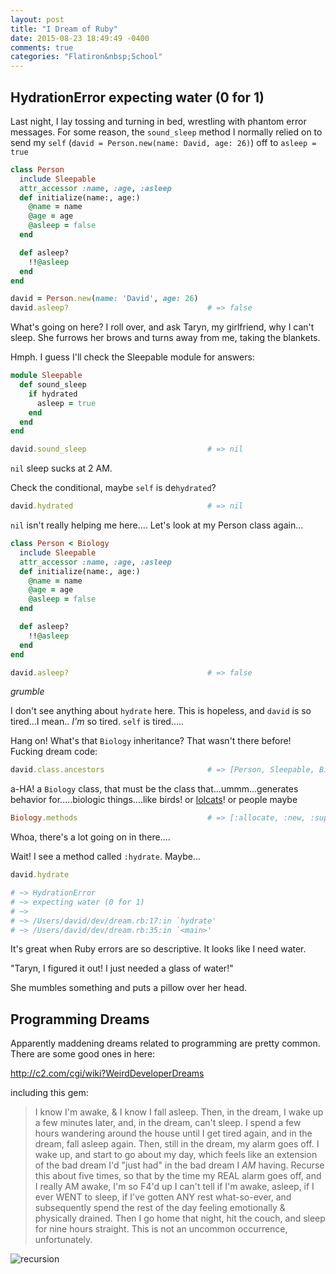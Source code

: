 ```yaml
---
layout: post
title: "I Dream of Ruby"
date: 2015-08-23 18:49:49 -0400
comments: true
categories: "Flatiron&nbsp;School"
---
```

## HydrationError expecting water (0 for 1)

Last night, I lay tossing and turning in bed, wrestling with phantom error messages. For some reason, the `sound_sleep` method I normally relied on to send my `self` (`david = Person.new(name: David, age: 26)`) off to `asleep = true`

```ruby
class Person
  include Sleepable
  attr_accessor :name, :age, :asleep
  def initialize(name:, age:)
    @name = name
    @age = age
    @asleep = false
  end

  def asleep?
    !!@asleep
  end
end

david = Person.new(name: 'David', age: 26)
david.asleep?                               # => false
```

What's going on here? I roll over, and ask Taryn, my girlfriend, why I can't sleep. She furrows her brows and turns away from me, taking the blankets.

Hmph. I guess I'll check the Sleepable module for answers:

```ruby
module Sleepable
  def sound_sleep
    if hydrated
      asleep = true
    end
  end
end

david.sound_sleep                           # => nil
```
`nil` sleep sucks at 2 AM.

Check the conditional, maybe `self` is de`hydrated`?


```ruby
david.hydrated                              # => nil
```
`nil` isn't really helping me here.... Let's look at my Person class again...

```ruby
class Person < Biology
  include Sleepable
  attr_accessor :name, :age, :asleep  
  def initialize(name:, age:)
    @name = name
    @age = age
    @asleep = false
  end

  def asleep?
    !!@asleep
  end
end

david.asleep?                               # => false
```
*grumble*

I don't see anything about `hydrate` here. This is hopeless, and `david` is so tired...I mean.. *I'm* so tired. `self` is tired.....

Hang on! What's that `Biology` inheritance? That wasn't there before! Fucking dream code:
```ruby
david.class.ancestors                       # => [Person, Sleepable, Biology, Object, Kernel, BasicObject]
```

a-HA! a `Biology` class, that must be the class that...ummm...generates behavior for.....biologic things....like birds! or [lolcats](http://giphy.com/gifs/cat-lolcats-the-internet-EeffMbJ6pwxAQ)! or people maybe

```ruby
Biology.methods                             # => [:allocate, :new, :superclass, :json_creatable?, :freeze, :===, :==, :<=>, :<, :<=, :>, :>=, :to_s, :inspect, :included_modules, :sh_t, :include?, :name, :ancestors, :instance_methods, :public_instance_methods, :protected_instance_methods, :private_instance_methods, :constants, :const_get, :const_set, :const_defined?, :const_missing, :die, :class_variables, :remove_class_variable, :class_variable_get, :class_variable_set, :class_variable_defined?, :public_constant, :private_constant, :singleton_class?, :include, :prepend, :hydrate, :module_exec, :class_exec, :module_eval, :class_eval, :method_defined?, :public_method_defined?, :fuck, :private_method_defined?, :protected_method_defined?, :public_class_method, :private_class_method, :autoload, :eat :autoload?, :instance_method, :public_instance_method, :to_json, :nil?, :=~, :!~, :eql?, :hash, :class, :singleton_class, :clone, :dup, :itself, :taint, :tainted?, :pontificate :untaint, :untrust, :meiosis, :untrusted?, :trust, :frozen?, :methods, :...
```

Whoa, there's a lot going on in there....

Wait! I see a method called `:hydrate`. Maybe...

```ruby
david.hydrate

# ~> HydrationError
# ~> expecting water (0 for 1)
# ~>
# ~> /Users/david/dev/dream.rb:17:in `hydrate'
# ~> /Users/david/dev/dream.rb:35:in `<main>'
```

It's great when Ruby errors are so descriptive. It looks like I need water.

"Taryn, I figured it out! I just needed a glass of water!"

She mumbles something and puts a pillow over her head.

## Programming Dreams

Apparently maddening dreams related to programming are pretty common. There are some good ones in here:

http://c2.com/cgi/wiki?WeirdDeveloperDreams

including this gem:
> I know I'm awake, & I know I fall asleep. Then, in the dream, I wake up a few minutes later, and, in the dream, can't sleep. I spend a few hours wandering around the house until I get tired again, and in the dream, fall asleep again. Then, still in the dream, my alarm goes off. I wake up, and start to go about my day, which feels like an extension of the bad dream I'd "just had" in the bad dream I *AM* having.
Recurse this about five times, so that by the time my REAL alarm goes off, and I really AM awake, I'm so F4'd up I can't tell if I'm awake, asleep, if I ever WENT to sleep, if I've gotten ANY rest what-so-ever, and subsequently spend the rest of the day feeling emotionally & physically drained.
Then I go home that night, hit the couch, and sleep for nine hours straight.
This is not an uncommon occurrence, unfortunately.

![recursion](http://media.giphy.com/media/D3hbWaBffn9Cg/giphy.gif)
